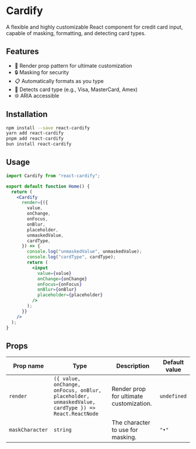 # Cardify

A flexible and highly customizable React component for credit card input, capable of masking, formatting, and detecting card types.

## Features

- 🎨 Render prop pattern for ultimate customization
- 🔒 Masking for security
- 📋 Automatically formats as you type
- 🎴 Detects card type (e.g., Visa, MasterCard, Amex)
- 🌐 ARIA accessible

## Installation

```bash
npm install --save react-cardify
yarn add react-cardify
pnpm add react-cardify
bun install react-cardify
```

## Usage

```jsx
import Cardify from "react-cardify";

export default function Home() {
  return (
    <Cardify
      render={({
        value,
        onChange,
        onFocus,
        onBlur,
        placeholder,
        unmaskedValue,
        cardType,
      }) => {
        console.log("unmaskedValue", unmaskedValue);
        console.log("cardType", cardType);
        return (
          <input
            value={value}
            onChange={onChange}
            onFocus={onFocus}
            onBlur={onBlur}
            placeholder={placeholder}
          />
        );
      }}
    />
  );
}
```

## Props

| Prop name       | Type                                                                                              | Description                             | Default value |
| --------------- | ------------------------------------------------------------------------------------------------- | --------------------------------------- | ------------- |
| `render`        | `({ value, onChange, onFocus, onBlur, placeholder, unmaskedValue, cardType }) => React.ReactNode` | Render prop for ultimate customization. | `undefined`   |
| `maskCharacter` | `string`                                                                                          | The character to use for masking.       | `"•"`         |

